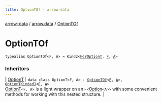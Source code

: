 ```yaml
---
title: OptionTOf - arrow-data
---
```


[arrow-data](../index.html) / [arrow.data](index.html) / [OptionTOf](./-option-t-of.html)

# OptionTOf

`typealias OptionTOf<F, A> = Kind2<`[`ForOptionT`](-for-option-t.html)`, `[`F`](-option-t-of.html#F)`, `[`A`](-option-t-of.html#A)`>`

### Inheritors

| [OptionT](-option-t/index.html) | `data class OptionT<F, A> : `[`OptionTOf`](./-option-t-of.html)`<`[`F`](-option-t/index.html#F)`, `[`A`](-option-t/index.html#A)`>, `[`OptionTKindedJ`](-option-t-kinded-j.html)`<`[`F`](-option-t/index.html#F)`, `[`A`](-option-t/index.html#A)`>`<br>[OptionT](-option-t/index.html)`<F, A>` is a light wrapper on an `F<`[Option](#)`<A>>` with some convenient methods for working with this nested structure. |

